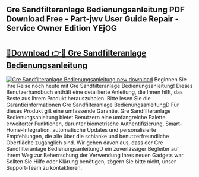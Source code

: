 ## Gre Sandfilteranlage Bedienungsanleitung PDF Download Free - Part-jwv User Guide Repair - Service Owner Edition YEjOG

# <h2><a href="http://df3ttho.blite.top/?on=Gre+Sandfilteranlage+Bedienungsanleitung">🔗Download 👉🔴 Gre Sandfilteranlage Bedienungsanleitung</a></h2>

[![Gre Sandfilteranlage Bedienungsanleitung new download](https://i.imgur.com/lujVjoI.png)](http://df3ttho.blite.top/?on=Gre+Sandfilteranlage+Bedienungsanleitung)
Beginnen Sie Ihre Reise noch heute mit Gre Sandfilteranlage Bedienungsanleitung! Dieses Benutzerhandbuch enthält eine detaillierte Anleitung, die Ihnen hilft, das Beste aus Ihrem Produkt herauszuholen. Bitte lesen Sie die Garantieinformationen Gre Sandfilteranlage BedienungsanleitungD Für dieses Produkt gilt eine umfassende Garantie. Gre Sandfilteranlage Bedienungsanleitung bietet Benutzern eine umfangreiche Palette erweiterter Funktionen, darunter biometrische Authentifizierung, Smart-Home-Integration, automatische Updates und personalisierte Empfehlungen, die alle über die schlanke und benutzerfreundliche Oberfläche zugänglich sind. Wir gehen davon aus, dass der Gre Sandfilteranlage BedienungsanleitungD ein zuverlässiger Begleiter auf Ihrem Weg zur Beherrschung der Verwendung Ihres neuen Gadgets war. Sollten Sie Hilfe oder Klärung benötigen, zögern Sie bitte nicht, unser Support-Team zu kontaktieren.
